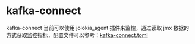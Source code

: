 # kafka-connect

kafka-connect 当前可以使用 jolokia_agent 插件来监控，通过读取 jmx 数据的方式获取监控指标，配置文件可以参考：[kafka-connect.toml](../../conf/input.jolokia_agent_misc/kafka-connect.toml)
